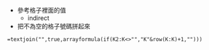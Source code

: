 * 參考格子裡面的值
	* indirect
* 把不為空的格子號碼拼起來
```
=textjoin("",true,arrayformula(if(K2:K<>"","K"&row(K:K)+1,"")))
```
